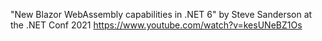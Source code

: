 "New Blazor WebAssembly capabilities in .NET 6" by Steve Sanderson at the .NET Conf 2021
https://www.youtube.com/watch?v=kesUNeBZ1Os





